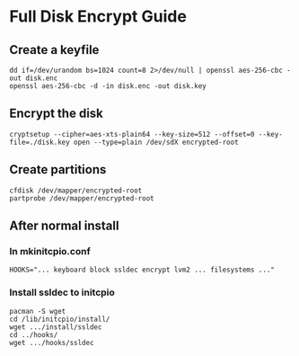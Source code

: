 
# Full Disk Encrypt Guide

## Create a keyfile
```
dd if=/dev/urandom bs=1024 count=8 2>/dev/null | openssl aes-256-cbc -out disk.enc
openssl aes-256-cbc -d -in disk.enc -out disk.key
```

## Encrypt the disk
```
cryptsetup --cipher=aes-xts-plain64 --key-size=512 --offset=0 --key-file=./disk.key open --type=plain /dev/sdX encrypted-root
```

## Create partitions
```
cfdisk /dev/mapper/encrypted-root
partprobe /dev/mapper/encrypted-root
```

## After normal install

### In mkinitcpio.conf
```
HOOKS="... keyboard block ssldec encrypt lvm2 ... filesystems ..."
```
### Install ssldec to initcpio
```
pacman -S wget
cd /lib/initcpio/install/
wget .../install/ssldec
cd ../hooks/
wget .../hooks/ssldec
```
